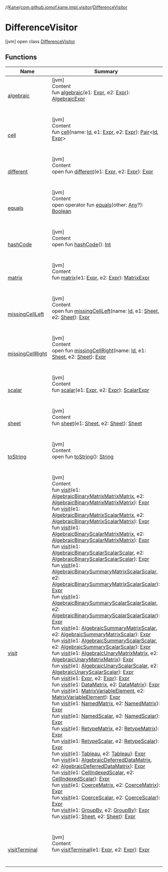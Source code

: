 //[Kane](../../index.md)/[com.github.jomof.kane.impl.visitor](../index.md)/[DifferenceVisitor](index.md)



# DifferenceVisitor  
 [jvm] open class [DifferenceVisitor](index.md)   


## Functions  
  
|  Name|  Summary| 
|---|---|
| <a name="com.github.jomof.kane.impl.visitor/DifferenceVisitor/algebraic/#com.github.jomof.kane.Expr#com.github.jomof.kane.Expr/PointingToDeclaration/"></a>[algebraic](algebraic.md)| <a name="com.github.jomof.kane.impl.visitor/DifferenceVisitor/algebraic/#com.github.jomof.kane.Expr#com.github.jomof.kane.Expr/PointingToDeclaration/"></a>[jvm]  <br>Content  <br>fun [algebraic](algebraic.md)(e1: [Expr](../../com.github.jomof.kane/-expr/index.md), e2: [Expr](../../com.github.jomof.kane/-expr/index.md)): [AlgebraicExpr](../../com.github.jomof.kane/-algebraic-expr/index.md)  <br><br><br>
| <a name="com.github.jomof.kane.impl.visitor/DifferenceVisitor/cell/#kotlin.Any#com.github.jomof.kane.Expr#com.github.jomof.kane.Expr/PointingToDeclaration/"></a>[cell](cell.md)| <a name="com.github.jomof.kane.impl.visitor/DifferenceVisitor/cell/#kotlin.Any#com.github.jomof.kane.Expr#com.github.jomof.kane.Expr/PointingToDeclaration/"></a>[jvm]  <br>Content  <br>fun [cell](cell.md)(name: [Id](../../com.github.jomof.kane.impl/index.md#%5Bcom.github.jomof.kane.impl%2FId%2F%2F%2FPointingToDeclaration%2F%5D%2FClasslikes%2F-1533330156), e1: [Expr](../../com.github.jomof.kane/-expr/index.md), e2: [Expr](../../com.github.jomof.kane/-expr/index.md)): [Pair](https://kotlinlang.org/api/latest/jvm/stdlib/kotlin/-pair/index.html)<[Id](../../com.github.jomof.kane.impl/index.md#%5Bcom.github.jomof.kane.impl%2FId%2F%2F%2FPointingToDeclaration%2F%5D%2FClasslikes%2F-1533330156), [Expr](../../com.github.jomof.kane/-expr/index.md)>  <br><br><br>
| <a name="com.github.jomof.kane.impl.visitor/DifferenceVisitor/different/#com.github.jomof.kane.Expr#com.github.jomof.kane.Expr/PointingToDeclaration/"></a>[different](different.md)| <a name="com.github.jomof.kane.impl.visitor/DifferenceVisitor/different/#com.github.jomof.kane.Expr#com.github.jomof.kane.Expr/PointingToDeclaration/"></a>[jvm]  <br>Content  <br>open fun [different](different.md)(e1: [Expr](../../com.github.jomof.kane/-expr/index.md), e2: [Expr](../../com.github.jomof.kane/-expr/index.md)): [Expr](../../com.github.jomof.kane/-expr/index.md)  <br><br><br>
| <a name="kotlin/Any/equals/#kotlin.Any?/PointingToDeclaration/"></a>[equals](index.md#%5Bkotlin%2FAny%2Fequals%2F%23kotlin.Any%3F%2FPointingToDeclaration%2F%5D%2FFunctions%2F-1533330156)| <a name="kotlin/Any/equals/#kotlin.Any?/PointingToDeclaration/"></a>[jvm]  <br>Content  <br>open operator fun [equals](index.md#%5Bkotlin%2FAny%2Fequals%2F%23kotlin.Any%3F%2FPointingToDeclaration%2F%5D%2FFunctions%2F-1533330156)(other: [Any](https://kotlinlang.org/api/latest/jvm/stdlib/kotlin/-any/index.html)?): [Boolean](https://kotlinlang.org/api/latest/jvm/stdlib/kotlin/-boolean/index.html)  <br><br><br>
| <a name="kotlin/Any/hashCode/#/PointingToDeclaration/"></a>[hashCode](index.md#%5Bkotlin%2FAny%2FhashCode%2F%23%2FPointingToDeclaration%2F%5D%2FFunctions%2F-1533330156)| <a name="kotlin/Any/hashCode/#/PointingToDeclaration/"></a>[jvm]  <br>Content  <br>open fun [hashCode](index.md#%5Bkotlin%2FAny%2FhashCode%2F%23%2FPointingToDeclaration%2F%5D%2FFunctions%2F-1533330156)(): [Int](https://kotlinlang.org/api/latest/jvm/stdlib/kotlin/-int/index.html)  <br><br><br>
| <a name="com.github.jomof.kane.impl.visitor/DifferenceVisitor/matrix/#com.github.jomof.kane.Expr#com.github.jomof.kane.Expr/PointingToDeclaration/"></a>[matrix](matrix.md)| <a name="com.github.jomof.kane.impl.visitor/DifferenceVisitor/matrix/#com.github.jomof.kane.Expr#com.github.jomof.kane.Expr/PointingToDeclaration/"></a>[jvm]  <br>Content  <br>fun [matrix](matrix.md)(e1: [Expr](../../com.github.jomof.kane/-expr/index.md), e2: [Expr](../../com.github.jomof.kane/-expr/index.md)): [MatrixExpr](../../com.github.jomof.kane/-matrix-expr/index.md)  <br><br><br>
| <a name="com.github.jomof.kane.impl.visitor/DifferenceVisitor/missingCellLeft/#kotlin.Any#com.github.jomof.kane.impl.sheet.Sheet#com.github.jomof.kane.impl.sheet.Sheet/PointingToDeclaration/"></a>[missingCellLeft](missing-cell-left.md)| <a name="com.github.jomof.kane.impl.visitor/DifferenceVisitor/missingCellLeft/#kotlin.Any#com.github.jomof.kane.impl.sheet.Sheet#com.github.jomof.kane.impl.sheet.Sheet/PointingToDeclaration/"></a>[jvm]  <br>Content  <br>open fun [missingCellLeft](missing-cell-left.md)(name: [Id](../../com.github.jomof.kane.impl/index.md#%5Bcom.github.jomof.kane.impl%2FId%2F%2F%2FPointingToDeclaration%2F%5D%2FClasslikes%2F-1533330156), e1: [Sheet](../../com.github.jomof.kane.impl.sheet/-sheet/index.md), e2: [Sheet](../../com.github.jomof.kane.impl.sheet/-sheet/index.md)): [Expr](../../com.github.jomof.kane/-expr/index.md)  <br><br><br>
| <a name="com.github.jomof.kane.impl.visitor/DifferenceVisitor/missingCellRight/#kotlin.Any#com.github.jomof.kane.impl.sheet.Sheet#com.github.jomof.kane.impl.sheet.Sheet/PointingToDeclaration/"></a>[missingCellRight](missing-cell-right.md)| <a name="com.github.jomof.kane.impl.visitor/DifferenceVisitor/missingCellRight/#kotlin.Any#com.github.jomof.kane.impl.sheet.Sheet#com.github.jomof.kane.impl.sheet.Sheet/PointingToDeclaration/"></a>[jvm]  <br>Content  <br>open fun [missingCellRight](missing-cell-right.md)(name: [Id](../../com.github.jomof.kane.impl/index.md#%5Bcom.github.jomof.kane.impl%2FId%2F%2F%2FPointingToDeclaration%2F%5D%2FClasslikes%2F-1533330156), e1: [Sheet](../../com.github.jomof.kane.impl.sheet/-sheet/index.md), e2: [Sheet](../../com.github.jomof.kane.impl.sheet/-sheet/index.md)): [Expr](../../com.github.jomof.kane/-expr/index.md)  <br><br><br>
| <a name="com.github.jomof.kane.impl.visitor/DifferenceVisitor/scalar/#com.github.jomof.kane.Expr#com.github.jomof.kane.Expr/PointingToDeclaration/"></a>[scalar](scalar.md)| <a name="com.github.jomof.kane.impl.visitor/DifferenceVisitor/scalar/#com.github.jomof.kane.Expr#com.github.jomof.kane.Expr/PointingToDeclaration/"></a>[jvm]  <br>Content  <br>fun [scalar](scalar.md)(e1: [Expr](../../com.github.jomof.kane/-expr/index.md), e2: [Expr](../../com.github.jomof.kane/-expr/index.md)): [ScalarExpr](../../com.github.jomof.kane/-scalar-expr/index.md)  <br><br><br>
| <a name="com.github.jomof.kane.impl.visitor/DifferenceVisitor/sheet/#com.github.jomof.kane.impl.sheet.Sheet#com.github.jomof.kane.impl.sheet.Sheet/PointingToDeclaration/"></a>[sheet](sheet.md)| <a name="com.github.jomof.kane.impl.visitor/DifferenceVisitor/sheet/#com.github.jomof.kane.impl.sheet.Sheet#com.github.jomof.kane.impl.sheet.Sheet/PointingToDeclaration/"></a>[jvm]  <br>Content  <br>fun [sheet](sheet.md)(e1: [Sheet](../../com.github.jomof.kane.impl.sheet/-sheet/index.md), e2: [Sheet](../../com.github.jomof.kane.impl.sheet/-sheet/index.md)): [Sheet](../../com.github.jomof.kane.impl.sheet/-sheet/index.md)  <br><br><br>
| <a name="kotlin/Any/toString/#/PointingToDeclaration/"></a>[toString](index.md#%5Bkotlin%2FAny%2FtoString%2F%23%2FPointingToDeclaration%2F%5D%2FFunctions%2F-1533330156)| <a name="kotlin/Any/toString/#/PointingToDeclaration/"></a>[jvm]  <br>Content  <br>open fun [toString](index.md#%5Bkotlin%2FAny%2FtoString%2F%23%2FPointingToDeclaration%2F%5D%2FFunctions%2F-1533330156)(): [String](https://kotlinlang.org/api/latest/jvm/stdlib/kotlin/-string/index.html)  <br><br><br>
| <a name="com.github.jomof.kane.impl.visitor/DifferenceVisitor/visit/#com.github.jomof.kane.AlgebraicBinaryMatrixMatrixMatrix#com.github.jomof.kane.AlgebraicBinaryMatrixMatrixMatrix/PointingToDeclaration/"></a>[visit](visit.md)| <a name="com.github.jomof.kane.impl.visitor/DifferenceVisitor/visit/#com.github.jomof.kane.AlgebraicBinaryMatrixMatrixMatrix#com.github.jomof.kane.AlgebraicBinaryMatrixMatrixMatrix/PointingToDeclaration/"></a>[jvm]  <br>Content  <br>fun [visit](visit.md)(e1: [AlgebraicBinaryMatrixMatrixMatrix](../../com.github.jomof.kane/-algebraic-binary-matrix-matrix-matrix/index.md), e2: [AlgebraicBinaryMatrixMatrixMatrix](../../com.github.jomof.kane/-algebraic-binary-matrix-matrix-matrix/index.md)): [Expr](../../com.github.jomof.kane/-expr/index.md)  <br>fun [visit](visit.md)(e1: [AlgebraicBinaryMatrixScalarMatrix](../../com.github.jomof.kane/-algebraic-binary-matrix-scalar-matrix/index.md), e2: [AlgebraicBinaryMatrixScalarMatrix](../../com.github.jomof.kane/-algebraic-binary-matrix-scalar-matrix/index.md)): [Expr](../../com.github.jomof.kane/-expr/index.md)  <br>fun [visit](visit.md)(e1: [AlgebraicBinaryScalarMatrixMatrix](../../com.github.jomof.kane/-algebraic-binary-scalar-matrix-matrix/index.md), e2: [AlgebraicBinaryScalarMatrixMatrix](../../com.github.jomof.kane/-algebraic-binary-scalar-matrix-matrix/index.md)): [Expr](../../com.github.jomof.kane/-expr/index.md)  <br>fun [visit](visit.md)(e1: [AlgebraicBinaryScalarScalarScalar](../../com.github.jomof.kane/-algebraic-binary-scalar-scalar-scalar/index.md), e2: [AlgebraicBinaryScalarScalarScalar](../../com.github.jomof.kane/-algebraic-binary-scalar-scalar-scalar/index.md)): [Expr](../../com.github.jomof.kane/-expr/index.md)  <br>fun [visit](visit.md)(e1: [AlgebraicBinarySummaryMatrixScalarScalar](../../com.github.jomof.kane/-algebraic-binary-summary-matrix-scalar-scalar/index.md), e2: [AlgebraicBinarySummaryMatrixScalarScalar](../../com.github.jomof.kane/-algebraic-binary-summary-matrix-scalar-scalar/index.md)): [Expr](../../com.github.jomof.kane/-expr/index.md)  <br>fun [visit](visit.md)(e1: [AlgebraicBinarySummaryScalarScalarScalar](../../com.github.jomof.kane/-algebraic-binary-summary-scalar-scalar-scalar/index.md), e2: [AlgebraicBinarySummaryScalarScalarScalar](../../com.github.jomof.kane/-algebraic-binary-summary-scalar-scalar-scalar/index.md)): [Expr](../../com.github.jomof.kane/-expr/index.md)  <br>fun [visit](visit.md)(e1: [AlgebraicSummaryMatrixScalar](../../com.github.jomof.kane/-algebraic-summary-matrix-scalar/index.md), e2: [AlgebraicSummaryMatrixScalar](../../com.github.jomof.kane/-algebraic-summary-matrix-scalar/index.md)): [Expr](../../com.github.jomof.kane/-expr/index.md)  <br>fun [visit](visit.md)(e1: [AlgebraicSummaryScalarScalar](../../com.github.jomof.kane/-algebraic-summary-scalar-scalar/index.md), e2: [AlgebraicSummaryScalarScalar](../../com.github.jomof.kane/-algebraic-summary-scalar-scalar/index.md)): [Expr](../../com.github.jomof.kane/-expr/index.md)  <br>fun [visit](visit.md)(e1: [AlgebraicUnaryMatrixMatrix](../../com.github.jomof.kane/-algebraic-unary-matrix-matrix/index.md), e2: [AlgebraicUnaryMatrixMatrix](../../com.github.jomof.kane/-algebraic-unary-matrix-matrix/index.md)): [Expr](../../com.github.jomof.kane/-expr/index.md)  <br>fun [visit](visit.md)(e1: [AlgebraicUnaryScalarScalar](../../com.github.jomof.kane/-algebraic-unary-scalar-scalar/index.md), e2: [AlgebraicUnaryScalarScalar](../../com.github.jomof.kane/-algebraic-unary-scalar-scalar/index.md)): [Expr](../../com.github.jomof.kane/-expr/index.md)  <br>fun [visit](visit.md)(e1: [Expr](../../com.github.jomof.kane/-expr/index.md), e2: [Expr](../../com.github.jomof.kane/-expr/index.md)): [Expr](../../com.github.jomof.kane/-expr/index.md)  <br>fun [visit](visit.md)(e1: [DataMatrix](../../com.github.jomof.kane.impl/-data-matrix/index.md), e2: [DataMatrix](../../com.github.jomof.kane.impl/-data-matrix/index.md)): [Expr](../../com.github.jomof.kane/-expr/index.md)  <br>fun [visit](visit.md)(e1: [MatrixVariableElement](../../com.github.jomof.kane.impl/-matrix-variable-element/index.md), e2: [MatrixVariableElement](../../com.github.jomof.kane.impl/-matrix-variable-element/index.md)): [Expr](../../com.github.jomof.kane/-expr/index.md)  <br>fun [visit](visit.md)(e1: [NamedMatrix](../../com.github.jomof.kane.impl/-named-matrix/index.md), e2: [NamedMatrix](../../com.github.jomof.kane.impl/-named-matrix/index.md)): [Expr](../../com.github.jomof.kane/-expr/index.md)  <br>fun [visit](visit.md)(e1: [NamedScalar](../../com.github.jomof.kane.impl/-named-scalar/index.md), e2: [NamedScalar](../../com.github.jomof.kane.impl/-named-scalar/index.md)): [Expr](../../com.github.jomof.kane/-expr/index.md)  <br>fun [visit](visit.md)(e1: [RetypeMatrix](../../com.github.jomof.kane.impl/-retype-matrix/index.md), e2: [RetypeMatrix](../../com.github.jomof.kane.impl/-retype-matrix/index.md)): [Expr](../../com.github.jomof.kane/-expr/index.md)  <br>fun [visit](visit.md)(e1: [RetypeScalar](../../com.github.jomof.kane.impl/-retype-scalar/index.md), e2: [RetypeScalar](../../com.github.jomof.kane.impl/-retype-scalar/index.md)): [Expr](../../com.github.jomof.kane/-expr/index.md)  <br>fun [visit](visit.md)(e1: [Tableau](../../com.github.jomof.kane.impl/-tableau/index.md), e2: [Tableau](../../com.github.jomof.kane.impl/-tableau/index.md)): [Expr](../../com.github.jomof.kane/-expr/index.md)  <br>fun [visit](visit.md)(e1: [AlgebraicDeferredDataMatrix](../../com.github.jomof.kane.impl.functions/-algebraic-deferred-data-matrix/index.md), e2: [AlgebraicDeferredDataMatrix](../../com.github.jomof.kane.impl.functions/-algebraic-deferred-data-matrix/index.md)): [Expr](../../com.github.jomof.kane/-expr/index.md)  <br>fun [visit](visit.md)(e1: [CellIndexedScalar](../../com.github.jomof.kane.impl.sheet/-cell-indexed-scalar/index.md), e2: [CellIndexedScalar](../../com.github.jomof.kane.impl.sheet/-cell-indexed-scalar/index.md)): [Expr](../../com.github.jomof.kane/-expr/index.md)  <br>fun [visit](visit.md)(e1: [CoerceMatrix](../../com.github.jomof.kane.impl.sheet/-coerce-matrix/index.md), e2: [CoerceMatrix](../../com.github.jomof.kane.impl.sheet/-coerce-matrix/index.md)): [Expr](../../com.github.jomof.kane/-expr/index.md)  <br>fun [visit](visit.md)(e1: [CoerceScalar](../../com.github.jomof.kane.impl.sheet/-coerce-scalar/index.md), e2: [CoerceScalar](../../com.github.jomof.kane.impl.sheet/-coerce-scalar/index.md)): [Expr](../../com.github.jomof.kane/-expr/index.md)  <br>fun [visit](visit.md)(e1: [GroupBy](../../com.github.jomof.kane.impl.sheet/-group-by/index.md), e2: [GroupBy](../../com.github.jomof.kane.impl.sheet/-group-by/index.md)): [Expr](../../com.github.jomof.kane/-expr/index.md)  <br>fun [visit](visit.md)(e1: [Sheet](../../com.github.jomof.kane.impl.sheet/-sheet/index.md), e2: [Sheet](../../com.github.jomof.kane.impl.sheet/-sheet/index.md)): [Expr](../../com.github.jomof.kane/-expr/index.md)  <br><br><br>
| <a name="com.github.jomof.kane.impl.visitor/DifferenceVisitor/visitTerminal/#com.github.jomof.kane.Expr#com.github.jomof.kane.Expr/PointingToDeclaration/"></a>[visitTerminal](visit-terminal.md)| <a name="com.github.jomof.kane.impl.visitor/DifferenceVisitor/visitTerminal/#com.github.jomof.kane.Expr#com.github.jomof.kane.Expr/PointingToDeclaration/"></a>[jvm]  <br>Content  <br>fun [visitTerminal](visit-terminal.md)(e1: [Expr](../../com.github.jomof.kane/-expr/index.md), e2: [Expr](../../com.github.jomof.kane/-expr/index.md)): [Expr](../../com.github.jomof.kane/-expr/index.md)  <br><br><br>

